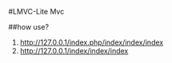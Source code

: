 #LMVC-Lite Mvc

##how use?

1.  http://127.0.0.1/index.php/index/index/index
2.  http://127.0.0.1/index/index/index
